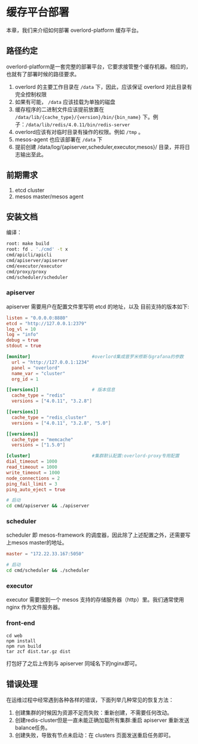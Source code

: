 # 缓存平台部署
本章，我们来介绍如何部署 overlord-platform 缓存平台。

## 路径约定

overlord-platform是一套完整的部署平台，它要求接管整个缓存机器。相应的，也就有了部署时候的路径要求。

1. overlord 的主要工作目录在 `/data` 下，因此，应该保证 overlord 对此目录有完全控制权限
2. 如果有可能， `/data` 应该挂载为单独的磁盘
3. 缓存程序的二进制文件应该提前放置在 `/data/lib/{cache_type}/{version}/bin/{bin_name}` 下。例子：`/data/lib/redis/4.0.11/bin/redis-server`
4. overlord应该有对临时目录有操作的权限。例如 `/tmp` 。
5. mesos-agent 也应该部署在 `/data` 下
6. 提前创建 /data/log/{apiserver,scheduler,executor,mesos}/ 目录，并将日志输出至此。

## 前期需求

1. etcd cluster
2. mesos master/mesos agent

## 安装文档

编译：

```bash
root: make build
root: fd . './cmd' -t x
cmd/apicli/apicli
cmd/apiserver/apiserver
cmd/executor/executor
cmd/proxy/proxy
cmd/scheduler/scheduler
```

### apiserver

apiserver 需要用户在配置文件里写明  etcd 的地址，以及 目前支持的版本如下:

```toml
listen = "0.0.0.0:8880"
etcd = "http://127.0.0.1:2379"
log_vl = 10
log = "info"
debug = true
stdout = true

[monitor]                       #overlord集成普罗米修斯与grafana的参数
  url = "http://127.0.0.1:1234"
  panel = "overlord"
  name_var = "cluster"
  org_id = 1

[[versions]]                    # 版本信息
  cache_type = "redis"
  versions = ["4.0.11", "3.2.8"]

[[versions]]
  cache_type = "redis_cluster"
  versions = ["4.0.11", "3.2.8", "5.0"]

[[versions]]
  cache_type = "memcache"
  versions = ["1.5.0"]

[cluster]                       #集群默认配置:overlord-proxy专用配置
dial_timeout = 1000
read_timeout = 1000
write_timeout = 1000
node_connections = 2
ping_fail_limit = 3
ping_auto_eject = true
```

```bash
# 启动
cd cmd/apiserver && ./apiserver
```

### scheduler

scheduler 即 mesos-framework 的调度器，因此除了上述配置之外，还需要写上mesos master的地址。

```toml
master = "172.22.33.167:5050"
```

```bash
# 启动
cd cmd/scheduler && ./scheduler
```

### executor

executor 需要放到一个 mesos 支持的存储服务器（http）里。我们通常使用 nginx 作为文件服务器。

### front-end

```编译打包
cd web
npm install
npm run build
tar zcf dist.tar.gz dist
```
打包好了之后上传到与 apiserver 同域名下的nginx即可。

## 错误处理

在运维过程中经常遇到各种各样的错误，下面列举几种常见的恢复方法：

1. 创建集群的时候因为资源不足而失败：重新创建，不需要任何改动。
2. 创建redis-cluster但是一直未能正确加载所有集群:重启 apiserver 重新发送balance任务。
3. 创建失败，导致有节点未启动：在 clusters 页面发送重启任务即可。
